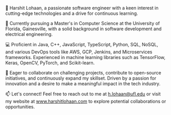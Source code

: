 🚀 Harshit Lohaan, a passionate software engineer with a keen interest in cutting-edge technologies and a drive for continuous learning.

📍 Currently pursuing a Master's in Computer Science at the University of Florida, Gainesville, with a solid background in software development and electrical engineering.

💻 Proficient in Java, C++, JavaScript, TypeScript, Python, SQL, NoSQL, and various DevOps tools like AWS, GCP, Jenkins, and Microservices frameworks. Experienced in machine learning libraries such as TensorFlow, Keras, OpenCV, PyTorch, and Scikit-learn.

🤝 Eager to collaborate on challenging projects, contribute to open-source initiatives, and continuously expand my skillset. Driven by a passion for innovation and a desire to make a meaningful impact in the tech industry.

📫 Let's connect! Feel free to reach out to me at h.lohaan@ufl.edu or visit my website at www.harshitlohaan.com to explore potential collaborations or opportunities.
